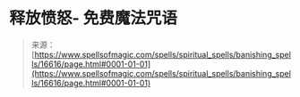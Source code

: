 <!--yml

category: 未分类

date: 2024-06-12 18:57:09

-->

# 释放愤怒- 免费魔法咒语

> 来源：[https://www.spellsofmagic.com/spells/spiritual_spells/banishing_spells/16616/page.html#0001-01-01](https://www.spellsofmagic.com/spells/spiritual_spells/banishing_spells/16616/page.html#0001-01-01)
